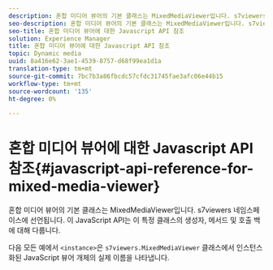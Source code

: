 ```yaml
---
description: 혼합 미디어 뷰어의 기본 클래스는 MixedMediaViewer입니다. s7viewers 네임스페이스에 선언됩니다. 이 JavaScript API는 이 특정 클래스의 생성자, 메서드 및 호출 백에 대해 다룹니다.
seo-description: 혼합 미디어 뷰어의 기본 클래스는 MixedMediaViewer입니다. s7viewers 네임스페이스에 선언됩니다. 이 JavaScript API는 이 특정 클래스의 생성자, 메서드 및 호출 백에 대해 다룹니다.
seo-title: 혼합 미디어 뷰어에 대한 Javascript API 참조
solution: Experience Manager
title: 혼합 미디어 뷰어에 대한 Javascript API 참조
topic: Dynamic media
uuid: 8a416e62-3ae1-4539-8757-d68f99ea1d1a
translation-type: tm+mt
source-git-commit: 7bc7b3a86fbcdc57cfdc31745fae3afc06e44b15
workflow-type: tm+mt
source-wordcount: '135'
ht-degree: 0%

---
```



# 혼합 미디어 뷰어에 대한 Javascript API 참조{#javascript-api-reference-for-mixed-media-viewer}

혼합 미디어 뷰어의 기본 클래스는 MixedMediaViewer입니다. s7viewers 네임스페이스에 선언됩니다. 이 JavaScript API는 이 특정 클래스의 생성자, 메서드 및 호출 백에 대해 다룹니다.

다음 모든 예에서 `<instance>`은 `s7viewers.MixedMediaViewer` 클래스에서 인스턴스화된 JavaScript 뷰어 개체의 실제 이름을 나타냅니다.
